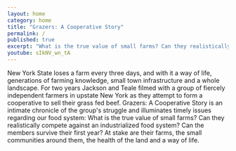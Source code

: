 ```yaml
---
layout: home
category: home
title: "Grazers: A Cooperative Story"
permalink: /
published: true
excerpt: "What is the true value of small farms? Can they realistically compete against an industrialized food system? Can the members survive their first year? At stake are their farms, the health of the land, and a way of life."
youtube: sIkNV_wn_tA
---
```


New York State loses a farm every three days, and with it a way of life, generations of farming knowledge, small town infrastructure and a whole landscape. For two years Jackson and Teale filmed with a group of fiercely independent farmers in upstate New York as they attempt to form a cooperative to sell their grass fed beef. Grazers: A Cooperative Story is an intimate chronicle of the group's struggle and illuminates timely issues regarding our food system: What is the true value of small farms? Can they realistically compete against an industrialized food system? Can the members survive their first year? At stake are their farms, the small communities around them, the health of the land and a way of life.
